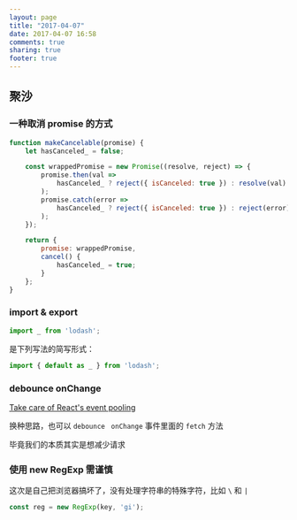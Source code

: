```yaml
---
layout: page
title: "2017-04-07"
date: 2017-04-07 16:58
comments: true
sharing: true
footer: true
---
```


## 聚沙

### 一种取消 promise 的方式

```js
function makeCancelable(promise) {
    let hasCanceled_ = false;

    const wrappedPromise = new Promise((resolve, reject) => {
        promise.then(val =>
            hasCanceled_ ? reject({ isCanceled: true }) : resolve(val)
        );
        promise.catch(error =>
            hasCanceled_ ? reject({ isCanceled: true }) : reject(error)
        );
    });

    return {
        promise: wrappedPromise,
        cancel() {
            hasCanceled_ = true;
        }
    };
}
```

### import & export

```js
import _ from 'lodash';
```

是下列写法的简写形式：

```js
import { default as _ } from 'lodash';
```

### debounce onChange

[Take care of React's event pooling](https://facebook.github.io/react/docs/events.html#event-pooling)

换种思路，也可以 `debounce` ` onChange` 事件里面的 `fetch` 方法

毕竟我们的本质其实是想减少请求

### 使用 new RegExp 需谨慎

这次是自己把浏览器搞坏了，没有处理字符串的特殊字符，比如 `\` 和 `|`

```js
const reg = new RegExp(key, 'gi');
```
